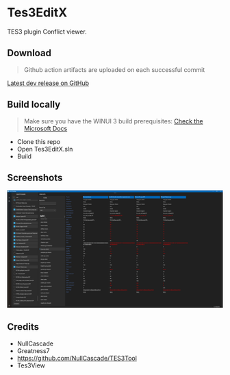 # Tes3EditX

TES3 plugin Conflict viewer.

## Download
>
> Github action artifacts are uploaded on each successful commit

[Latest dev release on GitHub](https://github.com/rfuzzo/Tes3EditX/releases/tag/nightly)

## Build locally
>
> Make sure you have the WINUI 3 build prerequisites: [Check the Microsoft Docs](https://learn.microsoft.com/en-us/windows/apps/windows-app-sdk/set-up-your-development-environment?tabs=cs-vs-community%2Ccpp-vs-community%2Cvs-2022-17-1-a%2Cvs-2022-17-1-b)

- Clone this repo
- Open Tes3EditX.sln
- Build

## Screenshots

![screenshot](/assets/Screenshot%202023-08-02%20171546.png)

## Credits

- NullCascade
- Greatness7
- <https://github.com/NullCascade/TES3Tool>
- Tes3View
